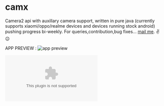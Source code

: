 # camx
Camera2 api with auxillary camera support, written in pure java (currently supports xiaomi/oppo/realme devices and devices running stock android) pushing progress bi-weekly. For queries,contribution,bug fixes... [mail me](mailto:rishabhrajgupta2000@gmail.com).
✌😉

APP PREVIEW : 
![app preview](https://user-images.githubusercontent.com/47218749/112975423-3d420180-9171-11eb-95f0-c945971fd3db.gif?raw=true)

![Try out](https://github.com/uncannyRishabh/camx/blob/master/camx-debug.apk?raw=true)


[app preview url]: https://user-images.githubusercontent.com/47218749/112975423-3d420180-9171-11eb-95f0-c945971fd3db.gif
